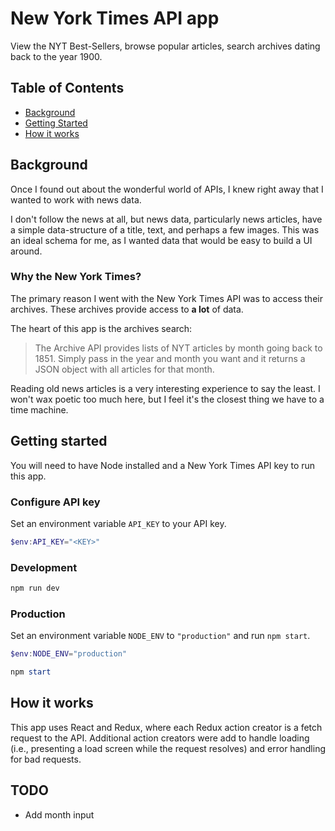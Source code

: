 


# New York Times API app

View the NYT Best-Sellers, browse popular articles, search archives dating back to the year 1900.

## Table of Contents
- [Background](#background)
- [Getting Started](#getStarted)
- [How it works](#how)

<a name="background"></a>
## Background
Once I found out about the wonderful world of APIs, I knew right away that I wanted to work with news data.

I don't follow the news at all, but news data, particularly news articles, have a simple data-structure of a title, text, and perhaps a few images. This was an ideal schema for me, as I wanted data that would be easy to build a UI around. 

### Why the New York Times?
The primary reason I went with the New York Times API was to access their archives. These archives provide access to **a lot** of data.


The heart of this app is the archives search:
> The Archive API provides lists of NYT articles by month going back to 1851. Simply pass in the year and month you want and it returns a JSON object with all articles for that month.

Reading old news articles is a very interesting experience to say the least. I won't wax poetic too much here, but I feel it's the closest thing we have to a time machine. 


<a name="getStarted"></a>
## Getting started 
You will need to have Node installed and a New York Times API key to run this app.

### Configure API key
Set an environment variable `API_KEY` to your API key.

```powershell
$env:API_KEY="<KEY>"
```

### Development
```powershell
npm run dev
```

### Production
Set an environment variable `NODE_ENV` to `"production"` and run `npm start`.

```powershell
$env:NODE_ENV="production"
```
```powershell
npm start
```

<a name="how"></a>
## How it works

This app uses React and Redux, where each Redux action creator is a fetch request to the API. Additional action creators were add to handle loading (i.e., presenting a load screen while the request resolves) and error handling for bad requests.


## TODO
- Add month input